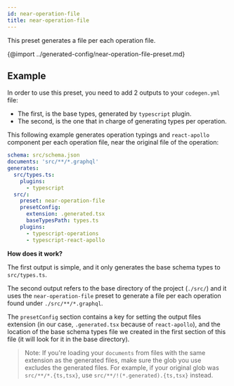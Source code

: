 ```yaml
---
id: near-operation-file
title: near-operation-file
---
```


This preset generates a file per each operation file.

{@import ../generated-config/near-operation-file-preset.md}

## Example

In order to use this preset, you need to add 2 outputs to your `codegen.yml` file:

- The first, is the base types, generated by `typescript` plugin.
- The second, is the one that in charge of generating types per operation.

This following example generates operation typings and `react-apollo` component per each operation file, near the original file of the operation:

```yml
schema: src/schema.json
documents: 'src/**/*.graphql'
generates:
  src/types.ts:
    plugins:
      - typescript
  src/:
    preset: near-operation-file
    presetConfig:
      extension: .generated.tsx
      baseTypesPath: types.ts
    plugins:
      - typescript-operations
      - typescript-react-apollo
```

**How does it work?**

The first output is simple, and it only generates the base schema types to `src/types.ts`.

The second output refers to the base directory of the project (`./src/`) and it uses the `near-operation-file` preset to generate a file per each operation found under `./src/**/*.graphql`.

The `presetConfig` section contains a key for setting the output files extension (in our case, `.generated.tsx` because of `react-apollo`), and the location of the base schema types file we created in the first section of this file (it will look for it in the base directory).

> Note: If you're loading your `documents` from files with the same extension as the generated files, make sure the glob you use excludes the generated files. For example, if your original glob was `src/**/*.{ts,tsx}`, use `src/**/!(*.generated).{ts,tsx}` instead.
